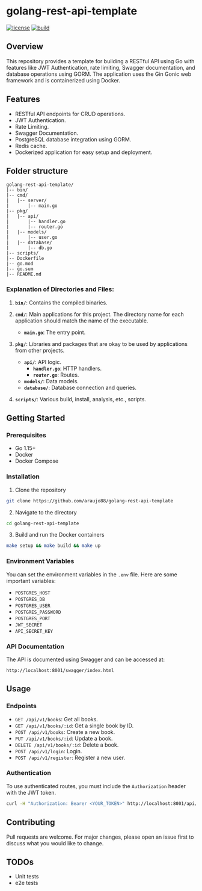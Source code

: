 # golang-rest-api-template

[![license](https://img.shields.io/badge/license-MIT-green)](https://raw.githubusercontent.com/araujo88/golang-rest-api-template/main/LICENSE)
[![build](https://github.com/araujo88/golang-rest-api-template//actions/workflows/go.yml/badge.svg?branch=main)](https://github.com/araujo88/golang-rest-api-template/actions/workflows/go.yml)

## Overview

This repository provides a template for building a RESTful API using Go with features like JWT Authentication, rate limiting, Swagger documentation, and database operations using GORM. The application uses the Gin Gonic web framework and is containerized using Docker.

## Features

- RESTful API endpoints for CRUD operations.
- JWT Authentication.
- Rate Limiting.
- Swagger Documentation.
- PostgreSQL database integration using GORM.
- Redis cache.
- Dockerized application for easy setup and deployment.

## Folder structure

```
golang-rest-api-template/
|-- bin/
|-- cmd/
|   |-- server/
|       |-- main.go
|-- pkg/
|   |-- api/
|       |-- handler.go
|       |-- router.go
|   |-- models/
|       |-- user.go
|   |-- database/
|       |-- db.go
|-- scripts/
|-- Dockerfile
|-- go.mod
|-- go.sum
|-- README.md
```

### Explanation of Directories and Files:

1. **`bin/`**: Contains the compiled binaries.

2. **`cmd/`**: Main applications for this project. The directory name for each application should match the name of the executable.

    - **`main.go`**: The entry point.

3. **`pkg/`**: Libraries and packages that are okay to be used by applications from other projects. 

    - **`api/`**: API logic.
        - **`handler.go`**: HTTP handlers.
        - **`router.go`**: Routes.
    - **`models/`**: Data models.
    - **`database/`**: Database connection and queries.

4. **`scripts/`**: Various build, install, analysis, etc., scripts.

## Getting Started

### Prerequisites

- Go 1.15+
- Docker
- Docker Compose

### Installation

1. Clone the repository

```bash
git clone https://github.com/araujo88/golang-rest-api-template
```

2. Navigate to the directory

```bash
cd golang-rest-api-template
```

3. Build and run the Docker containers

```bash
make setup && make build && make up
```

### Environment Variables

You can set the environment variables in the `.env` file. Here are some important variables:

- `POSTGRES_HOST`
- `POSTGRES_DB`
- `POSTGRES_USER`
- `POSTGRES_PASSWORD`
- `POSTGRES_PORT`
- `JWT_SECRET`
- `API_SECRET_KEY`

### API Documentation

The API is documented using Swagger and can be accessed at:

```
http://localhost:8001/swagger/index.html
```

## Usage

### Endpoints

- `GET /api/v1/books`: Get all books.
- `GET /api/v1/books/:id`: Get a single book by ID.
- `POST /api/v1/books`: Create a new book.
- `PUT /api/v1/books/:id`: Update a book.
- `DELETE /api/v1/books/:id`: Delete a book.
- `POST /api/v1/login`: Login.
- `POST /api/v1/register`: Register a new user.

### Authentication

To use authenticated routes, you must include the `Authorization` header with the JWT token.

```bash
curl -H "Authorization: Bearer <YOUR_TOKEN>" http://localhost:8001/api/v1/books
```

## Contributing

Pull requests are welcome. For major changes, please open an issue first to discuss what you would like to change.

## TODOs

 - Unit tests
 - e2e tests
